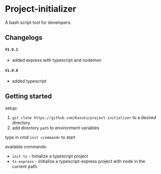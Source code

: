 # Project-initializer
A bash script tool for developers.

## Changelogs
#### `V1.0.1`
  - added express with typescript and nodemon
#### `V1.0.0`
  - added typescript
## Getting started

setup:
1. `git clone https://github.com/Kasutu/project-initializer` to a desired directory
2. add directory `path` to environment variables

type in cmd `init <command>` to start

available commands:
- `init ts` - Initialize a typescript project
- `ts-express` - Initialize a typescript-express project with node in the current path.
